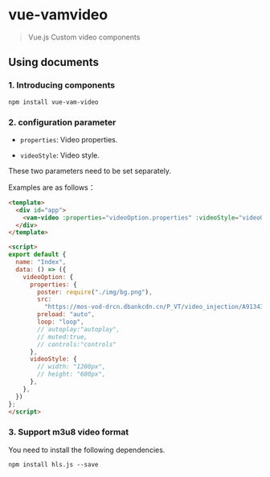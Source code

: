 # vue-vamvideo
> Vue.js Custom video components

## Using documents
### 1. Introducing components
```
npm install vue-vam-video
```
### 2. configuration parameter

- `properties`: Video properties.

- `videoStyle`: Video style.

These two parameters need to be set separately.

Examples are as follows：
```html
<template>
  <div id="app">
    <vam-video :properties="videoOption.properties" :videoStyle="videoOption.videoStyle"></vam-video>
  </div>
</template>

<script>
export default {
  name: "Index",
  data: () => ({
    videoOption: {
      properties: {
        poster: require("./img/bg.png"),
        src:
          "https://mos-vod-drcn.dbankcdn.cn/P_VT/video_injection/A91343E9D/v3/9AB0A7921049102362779584128/MP4Mix_H.264_1920x1080_6000_HEAAC1_PVC_NoCut.mp4",
        preload: "auto",
        loop: "loop",
        // autoplay:"autoplay",
        // muted:true,
        // controls:"controls"
      },
      videoStyle: {
        // width: "1200px",
        // height: "600px",
      },
    },
  })
};
</script>
```
### 3. Support m3u8 video format

You need to install the following dependencies.
```
npm install hls.js --save
```
